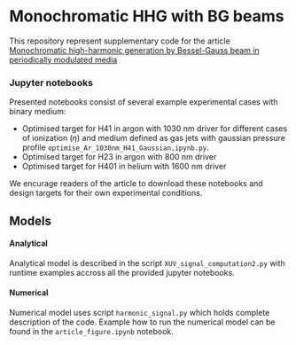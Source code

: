 # **Monochromatic HHG with BG beams**
This repository represent supplementary code for the article [Monochromatic high-harmonic generation by Bessel-Gauss beam in periodically modulated media](https://journals.aps.org/pra/abstract/10.1103/PhysRevA.109.033517)

### Jupyter notebooks
Presented notebooks consist of several example experimental cases with binary medium:
- Optimised target for H41 in argon with 1030 nm driver for different cases of ionization ($\eta$) and medium defined as gas jets with gaussian pressure profile ```optimise_Ar_1030nm_H41_Gaussian.ipynb.py```.
- Optimised target for H23 in argon with 800 nm driver
- Optimised target for H401 in helium with 1600 nm driver

We encurage readers of the article to download these notebooks and design targets for their own experimental conditions.

## Models
#### Analytical
Analytical model is described in the script ```XUV_signal_computation2.py``` with runtime examples accross all the provided jupyter notebooks.

#### Numerical
Numerical model uses script ```harmonic_signal.py``` which holds complete description of the code. Example how to run the numerical model can be found in the ```article_figure.ipynb``` notebook.
